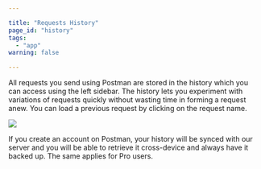 ```yaml
---

title: "Requests History"
page_id: "history"
tags: 
  - "app"
warning: false

---
```


All requests you send using Postman are stored in the history which you can access using the left sidebar. The history lets you experiment with variations of requests quickly without wasting time in forming a request anew. You can load a previous request by clicking on the request name.

[![](https://www.getpostman.com/img/v1/docs/thumbs/18.png)
][0]

If you create an account on Postman, your history will be synced with our server and you will be able to retrieve it cross-device and always have it backed up. The same applies for Pro users.


[0]: https://www.getpostman.com/img/v1/docs/source/18.png
